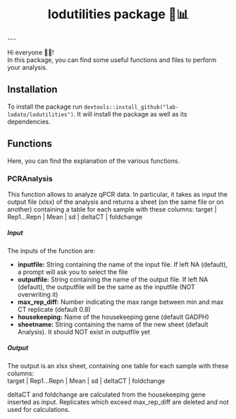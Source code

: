 <h1 style='text-align:center'> lodutilities package 🔬📊</h1>
---

Hi everyone 👋🏻!<br>
In this package, you can find some useful functions and files to perform your analysis. 

<h2>Installation</h2>
To install the package run <code>devtools::install_github("lab-lodato/lodutilities")</code>.  
It will install the package as well as its dependencies.

<h2>Functions</h2>
Here, you can find the explanation of the various functions.

<h3>PCRAnalysis</h3>
This function allows to analyze qPCR data. In particular, it takes as input the output file (xlsx) of the analysis and returns a sheet (on the same file or on another) containing a table for each sample with these columns:  
target | Rep1...Repn | Mean | sd | deltaCT | foldchange

<h5>Input</h5>
The inputs of the function are:
<ul>
<li><b>inputfile:</b> String containing the name of the input file. If left NA (default), a prompt will ask you to select the file</li>
<li><b>outputfile:</b> String containing the name of the output file. If left NA (default), the outputfile will be the same as the inputfile (NOT overwriting it)</li>
<li><b>max_rep_diff:</b> Number indicating the max range between min and max CT replicate (default 0.8)</li>
<li><b>housekeeping:</b> Name of the housekeeping gene (default GADPH)</li>
<li><b>sheetname:</b> String containing the name of the new sheet (default Analysis). It should NOT exist in outputfile yet</li>
</ul>

<h5>Output</h5>
The output is an xlsx sheet, containing one table for each sample with these columns: <br>
target | Rep1...Repn | Mean | sd | deltaCT | foldchange

deltaCT and foldchange are calculated from the housekeeping gene inserted as input. Replicates which exceed max_rep_diff are deleted and not used for calculations.
